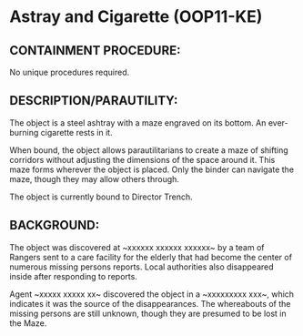 # Astray and Cigarette (OOP11-KE)

## CONTAINMENT PROCEDURE:

No unique procedures required.

## DESCRIPTION/PARAUTILITY:

The object is a steel ashtray with a maze engraved on its bottom. An ever-burning cigarette rests in it.

When bound, the object allows parautilitarians to create a maze of shifting corridors without adjusting the dimensions of the space around it. This maze forms wherever the object is placed. Only the binder can navigate the maze, though they may allow others through.

The object is currently bound to Director Trench.

## BACKGROUND:

The object was discovered at ~xxxxxx xxxxxx xxxxxx~ by a team of Rangers sent to a care facility for the elderly that had become the center of numerous missing persons reports. Local authorities also disappeared inside after responding to reports.

Agent ~xxxxx xxxxx xx~ discovered the object in a ~xxxxxxxxx xxx~, which indicates it was the source of the disappearances. The whereabouts of the missing persons are still unknown, though they are presumed to be lost in the Maze.

